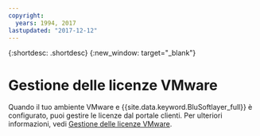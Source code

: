 ```yaml
---
copyright:
  years: 1994, 2017
lastupdated: "2017-12-12"
---
```


{:shortdesc: .shortdesc}
{:new_window: target="_blank"}

# Gestione delle licenze VMware

Quando il tuo ambiente VMware e {{site.data.keyword.BluSoftlayer_full}} è configurato, puoi gestire le licenze dal portale clienti. Per ulteriori
informazioni, vedi [Gestione delle licenze VMware](/docs/infrastructure/vmware/manage-vmware-licenses.html).
